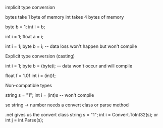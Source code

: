 implicit type conversion

bytes take 1 byte of memory
int takes 4 bytes of memory

byte b = 1;
int i = b;

int i = 1;
float a = i;


int i = 1;
byte b = i;
-- data loss won't happen but won't compile



Explicit type conversion (casting)

int i = 1;
byte b = (byte)i;
-- data won't occur and will compile

float f = 1.0f
int i = (int)f;



Non-compatible types

string s = "1";
int i = (int)s
-- won't compile

so string -> number needs a convert class or parse method

.net gives us the convert class
string s = "1";
int i = Convert.ToInt32(s);
or
int j = int.Parse(s);

